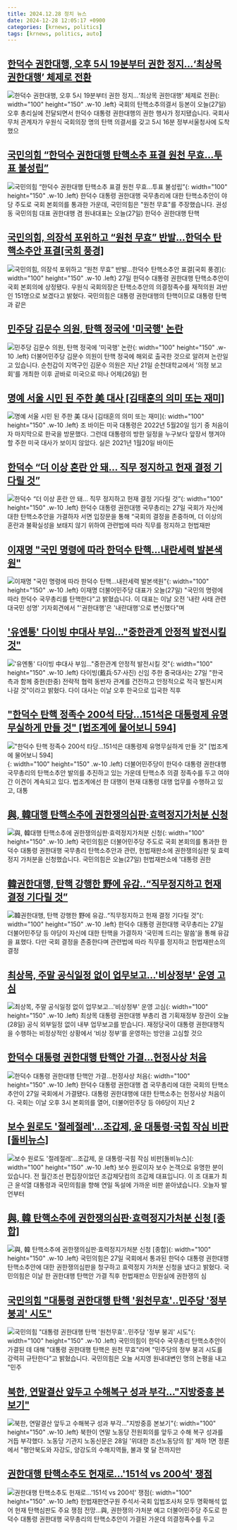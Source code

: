 ```yaml
---
title: 2024.12.28 정치 뉴스
date: 2024-12-28 12:05:17 +0900
categories: [krnews, politics]
tags: [krnews, politics, auto]
---
```

## [한덕수 권한대행, 오후 5시 19분부터 권한 정지…‘최상목 권한대행’ 체제로 전환](https://n.news.naver.com/mnews/article/056/0011865414)

![한덕수 권한대행, 오후 5시 19분부터 권한 정지…‘최상목 권한대행’ 체제로 전환](https://mimgnews.pstatic.net/image/origin/056/2024/12/27/11865414.jpg?type=nf220_150){: width="100" height="150" .w-10 .left}
국회의 탄핵소추의결서 등본이 오늘(27일) 오후 총리실에 전달되면서 한덕수 대통령 권한대행의 권한 행사가 정지됐습니다. 국회사무처 관계자가 우원식 국회의장 명의 탄핵 의결서를 갖고 5시 16분 정부서울청사에 도착했으

## [국민의힘 “한덕수 권한대행 탄핵소추 표결 원천 무효…투표 불성립”](https://n.news.naver.com/mnews/article/056/0011865400)

![국민의힘 “한덕수 권한대행 탄핵소추 표결 원천 무효…투표 불성립”](https://mimgnews.pstatic.net/image/origin/056/2024/12/27/11865400.jpg?type=nf220_150){: width="100" height="150" .w-10 .left}
한덕수 대통령 권한대행 국무총리에 대한 탄핵소추안이 야당 주도로 국회 본회의를 통과한 가운데, 국민의힘은 "원천 무효"를 주장했습니다. 권성동 국민의힘 대표 권한대행 겸 원내대표는 오늘(27일) 한덕수 권한대행 탄핵

## [국민의힘, 의장석 포위하고 “원천 무효” 반발…한덕수 탄핵소추안 표결[국회 풍경]](https://n.news.naver.com/mnews/article/032/0003341934)

![국민의힘, 의장석 포위하고 “원천 무효” 반발…한덕수 탄핵소추안 표결[국회 풍경]](https://mimgnews.pstatic.net/image/origin/032/2024/12/27/3341934.jpg?type=nf220_150){: width="100" height="150" .w-10 .left}
27일 한덕수 대통령 권한대행 탄핵소추안이 국회 본회의에 상정됐다. 우원식 국회의장은 탄핵소추안의 의결정족수를 재적의원 과반인 151명으로 보겠다고 밝혔다. 국민의힘은 대통령 권한대행의 탄핵이므로 대통령 탄핵과 같은

## [민주당 김문수 의원, 탄핵 정국에 '미국행' 논란](https://n.news.naver.com/mnews/article/660/0000076047)

![민주당 김문수 의원, 탄핵 정국에 '미국행' 논란](https://mimgnews.pstatic.net/image/origin/660/2024/12/27/76047.jpg?type=nf220_150){: width="100" height="150" .w-10 .left}
더불어민주당 김문수 의원이 탄핵 정국에 해외로 출국한 것으로 알려져 논란일고 있습니다. 순천갑이 지역구인 김문수 의원은 지난 21일 순천대학교에서 '의정 보고회'를 개최한 이후 곧바로 미국으로 떠나 어제(26일) 헌

## [명예 서울 시민 된 주한 美 대사 [김태훈의 의미 또는 재미]](https://n.news.naver.com/mnews/article/022/0003997989)

![명예 서울 시민 된 주한 美 대사 [김태훈의 의미 또는 재미]](https://mimgnews.pstatic.net/image/origin/022/2024/12/27/3997989.jpg?type=nf220_150){: width="100" height="150" .w-10 .left}
조 바이든 미국 대통령은 2022년 5월20일 임기 중 처음이자 마지막으로 한국을 방문했다. 그런데 대통령의 방한 일정을 누구보다 앞장서 챙겨야 할 주한 미국 대사가 보이지 않았다. 실은 2021년 1월20일 바이든

## [한덕수 “더 이상 혼란 안 돼… 직무 정지하고 헌재 결정 기다릴 것”](https://n.news.naver.com/mnews/article/023/0003878969)

![한덕수 “더 이상 혼란 안 돼… 직무 정지하고 헌재 결정 기다릴 것”](https://mimgnews.pstatic.net/image/origin/023/2024/12/27/3878969.jpg?type=nf220_150){: width="100" height="150" .w-10 .left}
한덕수 대통령 권한대행 국무총리는 27일 국회가 자신에 대한 탄핵소추안을 가결하자 서면 입장문을 통해 “국회의 결정을 존중하며, 더 이상의 혼란과 불확실성을 보태지 않기 위하여 관련법에 따라 직무를 정지하고 헌법재판

## [이재명 "국민 명령에 따라 한덕수 탄핵…내란세력 발본색원"](https://n.news.naver.com/mnews/article/437/0000424291)

![이재명 "국민 명령에 따라 한덕수 탄핵…내란세력 발본색원"](https://mimgnews.pstatic.net/image/origin/437/2024/12/27/424291.jpg?type=nf220_150){: width="100" height="150" .w-10 .left}
이재명 더불어민주당 대표가 오늘(27일) "국민의 명령에 따라 한덕수 국무총리를 탄핵한다"고 밝혔습니다. 이 대표는 이날 오전 '내란 사태 관련 대국민 성명' 기자회견에서 "'권한대행'은 '내란대행'으로 변신했다"며

## ['유엔통' 다이빙 中대사 부임…"중한관계 안정적 발전시킬 것"](https://n.news.naver.com/mnews/article/003/0012984372)

!['유엔통' 다이빙 中대사 부임…"중한관계 안정적 발전시킬 것"](https://mimgnews.pstatic.net/image/origin/003/2024/12/27/12984372.jpg?type=nf220_150){: width="100" height="150" .w-10 .left}
다이빙(戴兵·57·사진) 신임 주한 중국대사는 27일 "한국 측과 함께 중한(한중) 전략적 협력 동반자 관계를 건전하고 안정적으로 적극 발전시켜 나갈 것"이라고 밝혔다. 다이 대사는 이날 오후 한국으로 입국한 직후

## ["한덕수 탄핵 정족수 200석 타당…151석은 대통령제 유명무실하게 만들 것" [법조계에 물어보니 594]](https://n.news.naver.com/mnews/article/119/0002908168)

!["한덕수 탄핵 정족수 200석 타당…151석은 대통령제 유명무실하게 만들 것" [법조계에 물어보니 594]](https://mimgnews.pstatic.net/image/origin/119/2024/12/27/2908168.jpg?type=nf220_150){: width="100" height="150" .w-10 .left}
더불어민주당이 한덕수 대통령 권한대행 국무총리의 탄핵소추안 발의를 추진하고 있는 가운데 탄핵소추 의결 정족수를 두고 여야 간 이견이 계속되고 있다. 법조계에선 한 대행이 현재 대통령 대행 업무를 수행하고 있고, 대통

## [與, 韓대행 탄핵소추에 권한쟁의심판·효력정지가처분 신청](https://n.news.naver.com/mnews/article/374/0000417809)

![與, 韓대행 탄핵소추에 권한쟁의심판·효력정지가처분 신청](https://mimgnews.pstatic.net/image/origin/374/2024/12/27/417809.jpg?type=nf220_150){: width="100" height="150" .w-10 .left}
국민의힘은 더불어민주당 주도로 국회 본회의를 통과한 한덕수 대통령 권한대행 국무총리 탄핵소추안과 관련, 헌법재판소에 권한쟁의심판 및 효력정지 가처분을 신청했습니다. 국민의힘은 오늘(27일) 헌법재판소에 '대통령 권한

## [韓권한대행, 탄핵 강행한 野에 유감..“직무정지하고 헌재 결정 기다릴 것”](https://n.news.naver.com/mnews/article/030/0003271645)

![韓권한대행, 탄핵 강행한 野에 유감..“직무정지하고 헌재 결정 기다릴 것”](https://mimgnews.pstatic.net/image/origin/030/2024/12/27/3271645.jpg?type=nf220_150){: width="100" height="150" .w-10 .left}
한덕수 대통령 권한대행 국무총리는 27일 더불어민주당 등 야당이 자신에 대한 탄핵을 가결하자 '국민께 드리는 말씀'을 통해 유감을 표했다. 다만 국회 결정을 존중한다며 관련법에 따라 직무를 정지하고 헌법재판소의 결정

## [최상목, 주말 공식일정 없이 업무보고…'비상정부' 운영 고심](https://n.news.naver.com/mnews/article/057/0001863257)

![최상목, 주말 공식일정 없이 업무보고…'비상정부' 운영 고심](https://mimgnews.pstatic.net/image/origin/057/2024/12/28/1863257.jpg?type=nf220_150){: width="100" height="150" .w-10 .left}
최상목 대통령 권한대행 부총리 겸 기획재정부 장관이 오늘(28일) 공식 외부일정 없이 내부 업무보고를 받습니다. 재정당국이 대통령 권한대행직을 수행하는 비정상적인 상황에서 ‘비상 정부’를 운영하는 방안을 고심할 것으

## [한덕수 대통령 권한대행 탄핵안 가결…헌정사상 처음](https://n.news.naver.com/mnews/article/028/0002723869)

![한덕수 대통령 권한대행 탄핵안 가결…헌정사상 처음](https://mimgnews.pstatic.net/image/origin/028/2024/12/27/2723869.jpg?type=nf220_150){: width="100" height="150" .w-10 .left}
한덕수 대통령 권한대행 겸 국무총리에 대한 국회의 탄핵소추안이 27일 국회에서 가결됐다. 대통령 권한대행에 대한 탄핵소추는 헌정사상 처음이다. 국회는 이날 오후 3시 본회의를 열어, 더불어민주당 등 야6당이 지난 2

## [보수 원로도 '절레절레'…조갑제, 윤 대통령·국힘 작심 비판[돌비뉴스]](https://n.news.naver.com/mnews/article/437/0000424369)

![보수 원로도 '절레절레'…조갑제, 윤 대통령·국힘 작심 비판[돌비뉴스]](https://mimgnews.pstatic.net/image/origin/437/2024/12/27/424369.jpg?type=nf220_150){: width="100" height="150" .w-10 .left}
보수 원로이자 보수 논객으로 유명한 분이 있습니다. 전 월간조선 편집장이었던 조갑제닷컴의 조갑제 대표입니다. 이 조 대표가 최근 윤석열 대통령과 국민의힘을 향해 연일 독설에 가까운 비판 쏟아냈습니다. 오늘자 발언부터

## [與, 韓 탄핵소추에 권한쟁의심판·효력정지가처분 신청 [종합]](https://n.news.naver.com/mnews/article/015/0005075374)

![與, 韓 탄핵소추에 권한쟁의심판·효력정지가처분 신청 [종합]](https://mimgnews.pstatic.net/image/origin/015/2024/12/27/5075374.jpg?type=nf220_150){: width="100" height="150" .w-10 .left}
국민의힘은 27일 국회에서 통과된 한덕수 대통령 권한대행 탄핵소추안에 대한 권한쟁의심판을 청구하고 효력정지 가처분 신청을 냈다고 밝혔다. 국민의힘은 이날 한 권한대행 탄핵안 가결 직후 헌법재판소 민원실에 권한쟁의 심

## [국민의힘 "대통령 권한대행 탄핵 '원천무효'‥민주당 '정부 붕괴' 시도"](https://n.news.naver.com/mnews/article/214/0001396582)

![국민의힘 "대통령 권한대행 탄핵 '원천무효'‥민주당 '정부 붕괴' 시도"](https://mimgnews.pstatic.net/image/origin/214/2024/12/28/1396582.jpg?type=nf220_150){: width="100" height="150" .w-10 .left}
국민의힘이 한덕수 국무총리 탄핵소추안이 가결된 데 대해 "대통령 권한대행 탄핵은 원천 무효"라며 "민주당의 정부 붕괴 시도를 강력히 규탄한다"고 밝혔습니다. 국민의힘은 오늘 서지영 원내대변인 명의 논평을 내고 "민주

## [북한, 연말결산 앞두고 수해복구 성과 부각…"지방중흥 본보기"](https://n.news.naver.com/mnews/article/001/0015129643)

![북한, 연말결산 앞두고 수해복구 성과 부각…"지방중흥 본보기"](https://mimgnews.pstatic.net/image/origin/001/2024/12/28/15129643.jpg?type=nf220_150){: width="100" height="150" .w-10 .left}
북한이 연말 노동당 전원회의를 앞두고 수해 복구 성과를 거듭 부각했다. 노동당 기관지 노동신문은 28일 '위대한 조선노동당의 힘' 제하 1면 정론에서 "평안북도와 자강도, 양강도의 수해지역들, 불과 몇 달 전까지만

## [권한대행 탄핵소추도 헌재로…'151석 vs 200석' 쟁점](https://n.news.naver.com/mnews/article/001/0015129098)

![권한대행 탄핵소추도 헌재로…'151석 vs 200석' 쟁점](https://mimgnews.pstatic.net/image/origin/001/2024/12/27/15129098.jpg?type=nf220_150){: width="100" height="150" .w-10 .left}
헌법재판연구원 주석서·국회 입법조사처 모두 명확해석 없어 헌재 탄핵심판도 주요 쟁점 전망…與, 권한쟁의·가처분 예고 더불어민주당 주도로 한덕수 대통령 권한대행 국무총리의 탄핵소추안이 가결된 가운데 의결정족수를 두고

